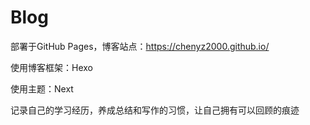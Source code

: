 # Blog

部署于GitHub Pages，博客站点：https://chenyz2000.github.io/

使用博客框架：Hexo

使用主题：Next

记录自己的学习经历，养成总结和写作的习惯，让自己拥有可以回顾的痕迹